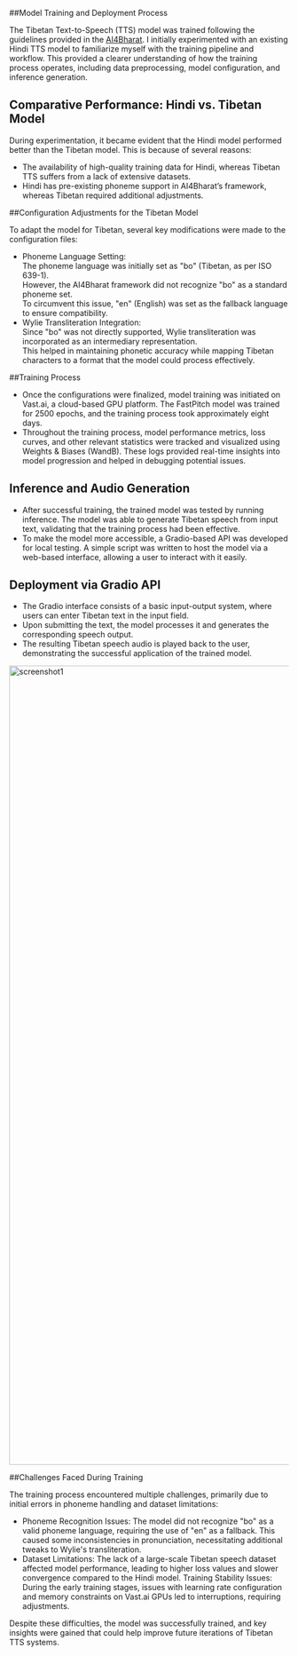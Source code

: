 ##Model Training and Deployment Process  

The Tibetan Text-to-Speech (TTS) model was trained following the guidelines provided in the [AI4Bharat](https://github.com/AI4Bharat/Indic-TTS). I initially experimented with an existing Hindi TTS model to familiarize myself with the training pipeline and workflow. This provided a clearer understanding of how the training process operates, including data preprocessing, model configuration, and inference generation.  

## Comparative Performance: Hindi vs. Tibetan Model  

During experimentation, it became evident that the Hindi model performed better than the Tibetan model. This is because of several reasons:  
- The availability of high-quality training data for Hindi, whereas Tibetan TTS suffers from a lack of extensive datasets. 
- Hindi has pre-existing phoneme support in AI4Bharat’s framework, whereas Tibetan required additional adjustments.  


##Configuration Adjustments for the Tibetan Model  

To adapt the model for Tibetan, several key modifications were made to the configuration files:  
- Phoneme Language Setting:  
The phoneme language was initially set as "bo" (Tibetan, as per ISO 639-1).  
However, the AI4Bharat framework did not recognize "bo" as a standard phoneme set.  
To circumvent this issue, "en" (English) was set as the fallback language to ensure compatibility.  
- Wylie Transliteration Integration:  
Since "bo" was not directly supported, Wylie transliteration was incorporated as an intermediary representation.  
This helped in maintaining phonetic accuracy while mapping Tibetan characters to a format that the model could process effectively.  

##Training Process  

- Once the configurations were finalized, model training was initiated on Vast.ai, a cloud-based GPU platform. The FastPitch model was trained for 2500 epochs, and the training process took approximately eight days. 
- Throughout the training process, model performance metrics, loss curves, and other relevant statistics were tracked and visualized using Weights & Biases (WandB). These logs provided real-time insights into model progression and helped in debugging potential issues.  

## Inference and Audio Generation

- After successful training, the trained model was tested by running inference. The model was able to generate Tibetan speech from input text, validating that the training process had been effective.  
- To make the model more accessible, a Gradio-based API was developed for local testing. A simple script was written to host the model via a web-based interface, allowing a user to interact with it easily.  

## Deployment via Gradio API  

- The Gradio interface consists of a basic input-output system, where users can enter Tibetan text in the input field.  
- Upon submitting the text, the model processes it and generates the corresponding speech output.  
- The resulting Tibetan speech audio is played back to the user, demonstrating the successful application of the trained model. 


 <img width="1440" alt="screenshot1" src="https://github.com/user-attachments/assets/c0aaa1b1-88dc-45cf-a3bd-e6448da03178" />


##Challenges Faced During Training

The training process encountered multiple challenges, primarily due to initial errors in phoneme handling and dataset limitations:
- Phoneme Recognition Issues: The model did not recognize "bo" as a valid phoneme language, requiring the use of "en" as a fallback. This caused some inconsistencies in pronunciation, necessitating additional tweaks to Wylie's transliteration.
- Dataset Limitations: The lack of a large-scale Tibetan speech dataset affected model performance, leading to higher loss values and slower convergence compared to the Hindi model.
Training Stability Issues: During the early training stages, issues with learning rate configuration and memory constraints on Vast.ai GPUs led to interruptions, requiring adjustments.

Despite these difficulties, the model was successfully trained, and key insights were gained that could help improve future iterations of Tibetan TTS systems.
